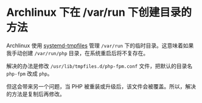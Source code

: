 # Archlinux 下在 /var/run 下创建目录的方法


Archlinux 使用 [systemd-tmpfiles](https://wiki.archlinux.org/title/systemd#systemd-tmpfiles_-_temporary_files) 管理 `/var/run` 下的临时目录。这意味着如果我手动创建 `/var/run/php` 目录，在系统重启后将不复存在。

解决的办法是修改 `/usr/lib/tmpfiles.d/php-fpm.conf` 文件，把默认的目录名 `php-fpm` 改成 `php`。

但这会带来另一个问题，当 PHP 被重装或升级后，该文件会被覆盖。所以，解决的方法是复制后再修改。

